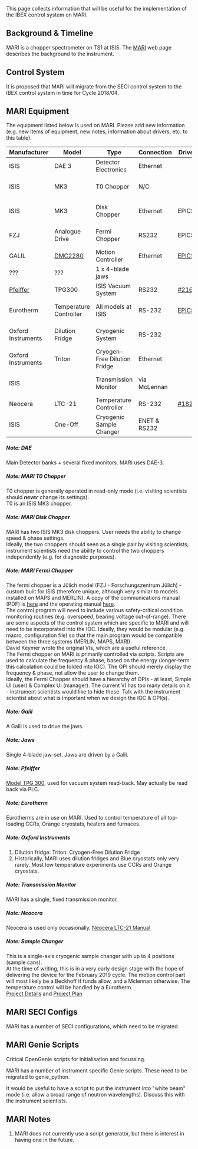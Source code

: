 This page collects information that will be useful for the implementation of the IBEX control system on MARI.

## Background & Timeline ##
MARI is a chopper spectrometer on TS1 at ISIS. The [MARI](https://www.isis.stfc.ac.uk/Pages/mari.aspx) web page describes the background to the instrument.

## Control System ##
It is proposed that MARI will migrate from the SECI control system to the IBEX control system in time for Cycle 2018/04.

## MARI Equipment ##
The equipment listed below is used on MARI. Please add new information (e.g. new items of equipment, new notes, information about drivers, etc. to this table).

Manufacturer | Model | Type | Connection | Driver | Notes |
------------ | ------------- | ------------- | ------------- | ------------- | -------------------------------------------
ISIS | DAE 3 | Detector Electronics | Ethernet | | [see DAE note](#note-dae)
ISIS | MK3| T0 Chopper | N/C |  | [see T0 Chopper note](#note-mari-t0-chopper) |
ISIS | MK3 | Disk Chopper | Ethernet | EPICS | [see Disk Chopper note](#note-mari-disk-chopper) |
FZJ | Analogue Drive | Fermi Chopper | RS232 | EPICS | [see Fermi Chopper note](#note-mari-fermi-chopper) |
GALIL | [DMC2280](http://www.galilmc.com/products/dmc-22x0.php) | Motion Controller | Ethernet | [EPICS](http://www.aps.anl.gov/epics/modules/manufacturer.php#Galil%20Motion%20Control) | [see Galil note](#note-galil) | 
??? | ??? | 1 x 4-blade jaws |  |  | [see Jaws note](#note-jaws)
[Pfeiffer](http://www.pfeiffer-vacuum.com/products/measurement/container.action) | TPG300 | ISIS Vacuum System | RS232 | [#216](https://github.com/ISISComputingGroup/IBEX/issues/216) |[see Pfeiffer note](#note-pfeiffer)
Eurotherm | Temperature Controller | All models at ISIS | RS-232 | [EPICS](http://www.aps.anl.gov/epics/modules/manufacturer.php#Eurotherm) | [see Eurotherm  note](#note-eurotherm)
Oxford Instruments | Dilution Fridge | Cryogenic System | RS-232 | | [see Oxford Instruments note](#note-oxford-instruments)
Oxford Instruments | Triton | Cryogen-Free Dilution Fridge | Ethernet | | [see Oxford Instruments note](#note-oxford-instruments)
ISIS| | Transmission Monitor | via McLennan | | [see Transmission Monitor note](#note-transmission-monitor)
Neocera | LTC-21 | Temperature Controller | RS-232 | [#1828](https://github.com/ISISComputingGroup/IBEX/issues/1828) | [see Neocera note](#note-neocera)
ISIS | One-Off | Cryogenic Sample Changer | ENET & RS232 | | [see Sample Changer note](#note-sample-changer)

##### Note: DAE #####
Main Detector banks + several fixed monitors.  MARI uses DAE-3.

##### Note: MARI T0 Chopper #####
T0 chopper is generally operated in read-only mode (i.e. visiting scientists should **_never_** change its settings).<br>
T0 is an ISIS MK3 chopper.

##### Note: MARI Disk Chopper #####
MARI has two ISIS MK3 disk choppers.  User needs the ability to change speed & phase settings.<br>
Ideally, the two choppers should seen as a single pair by visiting scientists; instrument scientists need the ability to control the two choppers independently (e.g. for diagnostic purposes).

##### Note: MARI Fermi Chopper #####
The fermi chopper is a Jülich model (FZJ - Forschungszentrum Jülich) - custom built for ISIS (therefore unique, although very similar to models installed on MAPS and MERLIN).  A copy of the communications manual (PDF) is [here](http://www.facilities.rl.ac.uk/isis/computing/ICPdiscussions/MERLIN/Fermi%20Chopper%20Communications%20Protocol.pdf) and the operating manual [here](http://www.facilities.rl.ac.uk/isis/computing/ICPdiscussions/MERLIN/Fermi%20Chopper%20Operating%20Manual.pdf).<br>
The control program will need to include various safety-critical condition monitoring routines (e.g. overspeed, bearing voltage out-of-range).  There are some aspects of the control system which are specific to MARI and will need to be incorporated into the IOC.  Ideally, they would be modular (e.g. macro, configuration file) so that the main program would be compatible between the three systems (MERLIN, MAPS, MARI).<br>
David Keymer wrote the original VIs, which are a useful reference.<br>
The Fermi chopper on MARI is primarily controlled via scripts.  Scripts are used to calculate the frequency & phase, based on the energy (longer-term this calculation could be folded into IOC).  The OPI should merely display the frequency & phase, not allow the user to change them. <br>
Ideally, the Fermi Chopper should have a hierarchy of OPIs - at least, Simple UI (user) & Complex UI (manager).  The current VI has too many details on it - instrument scientists would like to hide these.  Talk with the instrument scientist about what is important when we design the IOC & OPI(s). <br>

<a name="note-galil"></a>
##### Note: Galil #####
A Galil is used to drive the jaws.

<a name="note-jaws"></a>
##### Note: Jaws #####
Single 4-blade jaw-set.  Jaws are driven by a Galil.

##### Note: Pfeiffer #####
[Model TPG 300](https://www.pfeiffer-vacuum.com/en/products/measurement/modulline/controllers/?detailPdoId=3407), used for vacuum system read-back.  May actually be read back via PLC.

##### Note: Eurotherm #####
Eurotherms are in use on MARI.  Used to control temperature of all top-loading CCRs, Orange cryostats, heaters and furnaces.

##### Note: Oxford Instruments #####
1. Dilution fridge: Triton: Cryogen-Free Dilution Fridge
1. Historically, MARI uses dilution fridges and Blue cryostats only very rarely.  Most low temperature experiments use CCRs and Orange cryostats.

##### Note: Transmission Monitor #####
MARI has a single, fixed transmission monitor.

##### Note: Neocera #####
Neocera is used only occasionally.  [Neocera LTC-21 Manual](http://www.submm.caltech.edu/~sharc/technical/LTC-21%20manual.pdf)

##### Note: Sample Changer #####
This is a single-axis cryogenic sample changer with up to 4 positions (sample cans).<br>
At the time of writing, this is in a very early design stage with the hope of delivering the device for the February 2019 cycle.  The motion control part will most likely be a Beckhoff if funds allow, and a Mclennan otherwise.  The temperature control will be handled by a Eurotherm.<br>
[Project Details](http://www.facilities.rl.ac.uk/isis/projects/_layouts/listform.aspx?PageType=4&ListId={EB0AB6DD-0B50-4DBD-8C95-E45C95069C26}&ID=541&ContentTypeID=0x01000DF6FB717D3FBD47809FF94DE29BBBC4) and 
[Project Plan](https://tasks.office.com/stfc365.onmicrosoft.com/en-US/Home/PlanViews/8bdu_4UTBUeZwF_PB8SLIpYAESGr)

## MARI SECI Configs ##
MARI has a number of SECI configurations, which need to be migrated.

## MARI Genie Scripts ##
Critical OpenGenie scripts for initialisation and focussing.

MARI has a number of instrument specific Genie scripts. These need to be migrated to genie_python.

It would be useful to have a script to put the instrument into "white beam" mode (i.e. allow a broad range of neutron wavelengths).  Discuss this with the instrument scientists.

## MARI Notes ##
1. MARI does not currently use a script generator, but there is interest in having one in the future.
